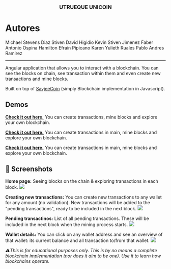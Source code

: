 
<h3 align="center">UTRUEQUE UNICOIN</h3>

<h1>Autores</h1>
    <p>Michael Stevens Diaz
      Stiven David Higidio
      Kevin Stiven Jimenez
      Faber Antonio Ospina
      Hamilton Efrain Pipicano
      Karen Yulieth Ruales
      Pablo Andres Ramirez</p>



---


Angular application that allows you to interact with a blockchain. You can see the blocks on chain, see transaction within them and even create new transactions and mine blocks.

Built on top of [SavjeeCoin](https://github.com/Savjee/SavjeeCoin) (simply Blockchain implementation in Javascript).

## Demos
**[Check it out here.](https://drive.google.com/file/d/1lckdYtUIdNTZ5WwhiXQmcBLyhuWyqI3d/view?usp=share_link)** You can create transactions, mine blocks and explore your own blockchain.

**[Check it out here.](https://drive.google.com/file/d/1LCH5IF2jt4gRI4_gk_c0oJkXNBt3RFgE/view?usp=share_link)** You can create transactions in main, mine blocks and explore your own blockchain.



**[Check it out here.](https://drive.google.com/file/d/10v5EM5lpV8ZpokkT8JmHEQfgJWq1PyC7/view?usp=share_link)** You can create transactions in main, mine blocks and explore your own blockchain.

## 📸 Screenshots

**Home page:** Seeing blocks on the chain & exploring transactions in each block.
![](https://savjee.github.io/savjeecoin-frontend/assets/screenshots/blockchain-overview.png)

**Creating new transactions:** You can create new transactions to any wallet for any amount (no validation). New transactions will be added to the "pending transactions", ready to be included in the next block.
![](https://savjee.github.io/savjeecoin-frontend/assets/screenshots/create-new-transactions.png)

**Pending transactinos:** List of all pending transactions. These will be included in the next block when the mining process starts.
![](https://savjee.github.io/savjeecoin-frontend/assets/screenshots/pending-transactions.png)

**Wallet details:** You can click on any wallet address and see an overview of that wallet: its current balance and all transaction to/from that wallet.
![](https://savjee.github.io/savjeecoin-frontend/assets/screenshots/wallet-details.png)

*⚠️This is for educational purposes only. This is by no means a complete blockchain implementation (nor does it aim to be one). Use it to learn how blockchains operate.*
